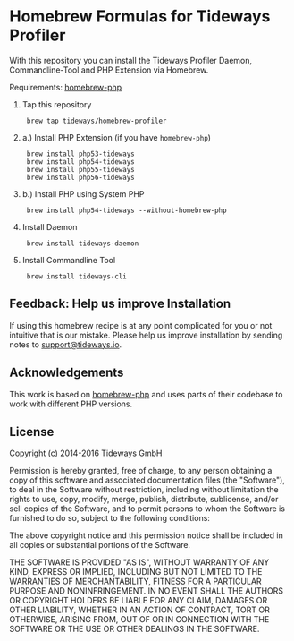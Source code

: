 # Homebrew Formulas for Tideways Profiler

With this repository you can install the Tideways Profiler Daemon, Commandline-Tool and PHP Extension via Homebrew.

Requirements: [homebrew-php](https://github.com/Homebrew/homebrew-php)

1. Tap this repository

	    brew tap tideways/homebrew-profiler

2. a.) Install PHP Extension (if you have `homebrew-php`)

	    brew install php53-tideways
	    brew install php54-tideways
	    brew install php55-tideways
	    brew install php56-tideways

2. b.) Install PHP using System PHP

        brew install php54-tideways --without-homebrew-php

3. Install Daemon

	    brew install tideways-daemon

4. Install Commandline Tool

	    brew install tideways-cli

## Feedback: Help us improve Installation

If using this homebrew recipe is at any point complicated for you or not
intuitive that is our mistake. Please help us improve installation by sending
notes to [support@tideways.io](mailto:support@tideways.io).

## Acknowledgements

This work is based on [homebrew-php](https://github.com/Homebrew/homebrew-php)
and uses parts of their codebase to work with different PHP versions.

## License

Copyright (c) 2014-2016 Tideways GmbH

Permission is hereby granted, free of charge, to any person obtaining a copy of
this software and associated documentation files (the "Software"), to deal in
the Software without restriction, including without limitation the rights to
use, copy, modify, merge, publish, distribute, sublicense, and/or sell copies
of the Software, and to permit persons to whom the Software is furnished to do
so, subject to the following conditions:

The above copyright notice and this permission notice shall be included in all
copies or substantial portions of the Software.

THE SOFTWARE IS PROVIDED "AS IS", WITHOUT WARRANTY OF ANY KIND, EXPRESS OR
IMPLIED, INCLUDING BUT NOT LIMITED TO THE WARRANTIES OF MERCHANTABILITY,
FITNESS FOR A PARTICULAR PURPOSE AND NONINFRINGEMENT. IN NO EVENT SHALL THE
AUTHORS OR COPYRIGHT HOLDERS BE LIABLE FOR ANY CLAIM, DAMAGES OR OTHER
LIABILITY, WHETHER IN AN ACTION OF CONTRACT, TORT OR OTHERWISE, ARISING FROM,
OUT OF OR IN CONNECTION WITH THE SOFTWARE OR THE USE OR OTHER DEALINGS IN THE
SOFTWARE.
